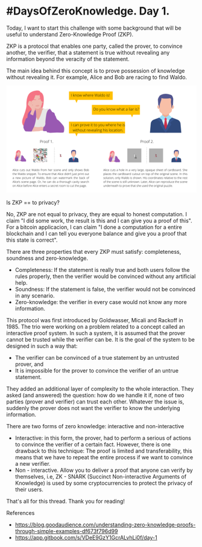 # #DaysOfZeroKnowledge. Day 1.

Today, I want to start this challenge with some background that will be useful to understand Zero-Knowledge Proof (ZKP). 

ZKP is a protocol that enables one party, called the prover, to convince another, the verifier, that a statement is true without revealing any information beyond the veracity of the statement. 

The main idea behind this concept is to prove possession of knowledge without revealing it. For example, Alice and Bob are racing to find Waldo. 

![Find Waldo Example](https://raw.githubusercontent.com/hasselalcala/DaysOfZeroKnowledge/main/images/findWaldoExample.png)

Is ZKP == to privacy?

No, ZKP are not equal to privacy, they are equal to honest computation. I claim "I did some work, the result is this and I can give you a proof of this". For a bitcoin applicacion, I can claim "I done a computation for a entire blockchain and I can tell you everyone balance and give you a proof that this state is correct".

There are three properties that every ZKP must satisfy: completeness, soundness and zero-knowledge. 
- Completeness: If the statement is really true and both users follow the rules properly, then the verifier would be convinced without any artificial help. 
- Soundness: If the statement is false, the verifier would not be convinced in any scenario.  
- Zero-knowledge: the verifier in every case would not know any more information. 

This protocol was first introduced by Goldwasser, Micali and Rackoff in 1985. The trio were working on a problem related to a concept called an interactive proof system. In such a system, it is assumed that the prover cannot be trusted while the verifier can be. It is the goal of the system to be designed in such a way that: 

- The verifier can be convinced of a true statement by an untrusted prover, and 
- It is impossible for the prover to convince the verifier of an untrue statement.

They added an additional layer of complexity to the whole interaction. They asked (and answered) the question: how do we handle it if, none of two parties (prover and verifier) can trust each other. Whatever the issue is, suddenly the prover does not want the verifier to know the underlying information.

There are two forms of zero knowledge: interactive and non-interactive 

- Interactive: in this form, the prover, had to perform a serious of actions to convince the verifier of a certain fact. However, there is one drawback to this technique: The proof is limited and  transferability, this means that we have to repeat the entire process if we want to convince a new verifier. 
- Non - interactive. Allow you to deliver a proof that anyone can verify by themselves, i.e, ZK - SNARK (Succinct Non-interactive Arguments of Knowledge) is used by some cryptocurrencies to protect the privacy of their users.  

That's all for this thread. Thank you for reading! 

References
- https://blog.goodaudience.com/understanding-zero-knowledge-proofs-through-simple-examples-df673f796d99
- https://app.gitbook.com/s/VDeE9GzY1GcrALvhLi0f/day-1

